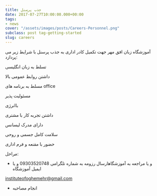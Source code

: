 ```yaml
---
title: جذب پرسنل
date: 2017-07-27T10:00:00.000+00:00
tags:
- news
cover: "/assets/images/posts/Careers-Personnel.png"
subclass: post tag-getting-started
slug: careers
---
```

آموزشگاه زبان افق مهر جهت تکمیل کادر اداری به جذب پرسنل با شرایط زیر می پردازد:

تسلط به زبان انگلیسی

داشتن روابط عمومی بالا

مسلط به برنامه های office

مسئولیت پذیر

باانرژی

داشتن تجربه کار با مشتری

 دارای مدرک لیسانس 

سلامت کامل جسمی و روحی

حضور با مقنعه و فرم اداری

مراحل:

*   و یا مراجعه به آموزشگاهارسال رزومه به شماره تلگرامی 09303520748 و یا ایمیل آموزشگاه

instituteofoghemehr@gmail.com

* انجام مصاحبه